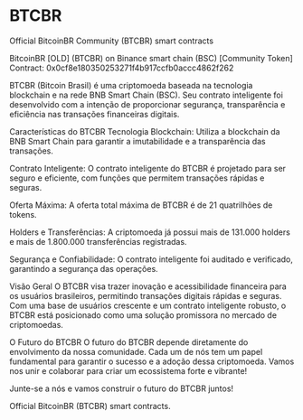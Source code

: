 # BTCBR
Official BitcoinBR Community (BTCBR) smart contracts

BitcoinBR [OLD] (BTCBR) on Binance smart chain (BSC) [Community Token]
Contract: 0x0cf8e180350253271f4b917ccfb0accc4862f262

BTCBR (Bitcoin Brasil) é uma criptomoeda baseada na tecnologia blockchain e na rede BNB Smart Chain (BSC). Seu contrato inteligente foi desenvolvido com a intenção de proporcionar segurança, transparência e eficiência nas transações financeiras digitais.

Características do BTCBR
Tecnologia Blockchain: Utiliza a blockchain da BNB Smart Chain para garantir a imutabilidade e a transparência das transações.

Contrato Inteligente: O contrato inteligente do BTCBR é projetado para ser seguro e eficiente, com funções que permitem transações rápidas e seguras.

Oferta Máxima: A oferta total máxima de BTCBR é de 21 quatrilhões de tokens.

Holders e Transferências: A criptomoeda já possui mais de 131.000 holders e mais de 1.800.000 transferências registradas.

Segurança e Confiabilidade: O contrato inteligente foi auditado e verificado, garantindo a segurança das operações.

Visão Geral
O BTCBR visa trazer inovação e acessibilidade financeira para os usuários brasileiros, permitindo transações digitais rápidas e seguras. Com uma base de usuários crescente e um contrato inteligente robusto, o BTCBR está posicionado como uma solução promissora no mercado de criptomoedas.

O Futuro do BTCBR
O futuro do BTCBR depende diretamente do envolvimento da nossa comunidade. Cada um de nós tem um papel fundamental para garantir o sucesso e a adoção dessa criptomoeda. Vamos nos unir e colaborar para criar um ecossistema forte e vibrante!

Junte-se a nós e vamos construir o futuro do BTCBR juntos!

Official BitcoinBR (BTCBR) smart contracts.

